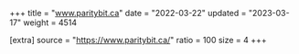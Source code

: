 +++
title = "www.paritybit.ca"
date = "2022-03-22"
updated = "2023-03-17"
weight = 4514

[extra]
source = "https://www.paritybit.ca/"
ratio = 100
size = 4
+++
